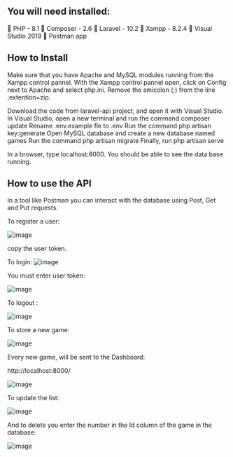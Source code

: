 
## You will need installed:

 PHP - 8.1
 Composer - 2.6
 Laravel - 10.2
 Xampp - 8.2.4
 Visual Studio 2019
 Postman app

## How to Install 

Make sure that you have Apache and MySQL modules running from the Xampp control pannel. 
With the Xampp control pannel open, click on Config next to Apache and select php.ini. Remove the smicolon (;) from the line ;extention=zip.

Download the code from laravel-api project, and open it with Visual Studio.
In Visual Studio, open a new terminal and run the command composer update
Rename .env.example fle to .env
Run the command php artisan key:generate
Open MySQL database and create a new database named games
Run the command php artisan migrate 
Finally, run php artisan serve

In a browser, type localhost:8000. You should be able to see the data base running.

## How to use the API

In a tool like Postman you can interact with the database using Post, Get and Put requests.

To register a user:

![image](https://github.com/teopal95/laravel-api/assets/80754964/cea1e9eb-331f-4181-bad6-7add140d38e9)

copy the user token.

To login:
![image](https://github.com/teopal95/laravel-api/assets/80754964/ce591e89-d501-41f5-8489-f3cdeec209ef)

You must enter user token:

![image](https://github.com/teopal95/laravel-api/assets/80754964/c8d57690-ea2d-4fc3-b729-bd27fc79bc92)

To logout :

![image](https://github.com/teopal95/laravel-api/assets/80754964/3682a736-5352-452e-8df8-fd4a6abccf4b)

To store a new game:

![image](https://github.com/teopal95/laravel-api/assets/80754964/7196e04e-0796-470f-ac63-3fbf33867cbe)

Every new game, will be sent to the Dashboard:

http://localhost:8000/

![image](https://github.com/teopal95/laravel-api/assets/80754964/7742f923-7aa2-47b6-9b20-2235284480f7)


To update the list:

![image](https://github.com/teopal95/laravel-api/assets/80754964/b7c6f724-efbc-4a46-be2f-238f05e9fb91)

And to delete you enter the number in the Id column of the game in the database:

![image](https://github.com/teopal95/laravel-api/assets/80754964/62168b61-2306-4db8-a3c4-2cd131db63ca)












